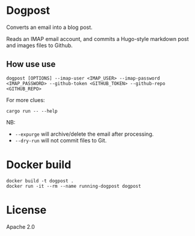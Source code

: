 # Dogpost

Converts an email into a blog post.

Reads an IMAP email account, and commits a Hugo-style markdown post and images files to Github.

## How use use

```
dogpost [OPTIONS] --imap-user <IMAP_USER> --imap-password <IMAP_PASSWORD> --github-token <GITHUB_TOKEN> --github-repo <GITHUB_REPO>
```

For more clues:

```
cargo run -- --help
```

NB: 

- `--expurge` will archive/delete the email after processing.
-  `--dry-run` will not commit files to Git.


# Docker build

```
docker build -t dogpost .
docker run -it --rm --name running-dogpost dogpost
```

# License

Apache 2.0

